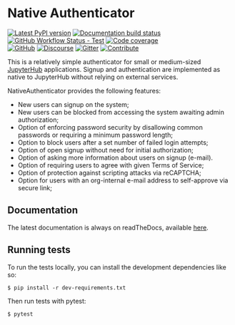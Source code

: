 # Native Authenticator

[![Latest PyPI version](https://img.shields.io/pypi/v/jupyterhub-nativeauthenticator?logo=pypi&logoColor=white)](https://pypi.python.org/pypi/jupyterhub-nativeauthenticator)
[![Documentation build status](https://img.shields.io/readthedocs/native-authenticator?logo=read-the-docs&logoColor=white)](https://native-authenticator.readthedocs.org/en/latest/)
[![GitHub Workflow Status - Test](https://img.shields.io/github/workflow/status/jupyterhub/nativeauthenticator/Test?logo=github&label=tests)](https://github.com/jupyterhub/nativeauthenticator/actions)
[![Code coverage](https://img.shields.io/codecov/c/github/jupyterhub/nativeauthenticator.svg)](https://codecov.io/github/jupyterhub/nativeauthenticator)
<br>
[![GitHub](https://img.shields.io/badge/issue_tracking-github-blue?logo=github)](https://github.com/jupyterhub/nativeauthenticator/issues)
[![Discourse](https://img.shields.io/badge/help_forum-discourse-blue?logo=discourse)](https://discourse.jupyter.org/c/jupyterhub)
[![Gitter](https://img.shields.io/badge/social_chat-gitter-blue?logo=gitter)](https://gitter.im/jupyterhub/jupyterhub)
[![Contribute](https://img.shields.io/badge/I_want_to_contribute!-grey?logo=jupyter)](https://github.com/jupyterhub/nativeauthenticator/blob/master/CONTRIBUTING.md)

This is a relatively simple authenticator for small or medium-sized [JupyterHub](http://github.com/jupyter/jupyterhub/) applications. Signup and authentication are implemented as native to JupyterHub without relying on external services.

NativeAuthenticator provides the following features:

- New users can signup on the system;
- New users can be blocked from accessing the system awaiting admin authorization;
- Option of enforcing password security by disallowing common passwords or requiring a minimum password length;
- Option to block users after a set number of failed login attempts;
- Option of open signup without need for initial authorization;
- Option of asking more information about users on signup (e-mail).
- Option of requiring users to agree with given Terms of Service;
- Option of protection against scripting attacks via reCAPTCHA;
- Option for users with an org-internal e-mail address to self-approve via secure link;

## Documentation

The latest documentation is always on readTheDocs, available [here](https://native-authenticator.readthedocs.io).

## Running tests

To run the tests locally, you can install the development dependencies like so:

`$ pip install -r dev-requirements.txt`

Then run tests with pytest:

`$ pytest`
